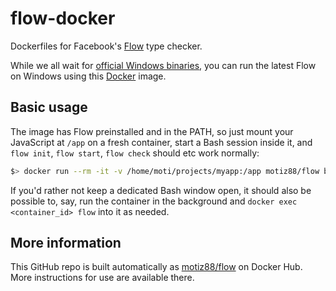 # flow-docker
Dockerfiles for Facebook's [Flow](http://flowtype.org) type checker.

While we all wait for [official Windows binaries](https://github.com/facebook/flow/issues/6), you can run the latest Flow on Windows using this [Docker](http://docker.io) image.

## Basic usage
The image has Flow preinstalled and in the PATH, so just mount your JavaScript at `/app` on a fresh container, start a Bash session inside it, and `flow init`, `flow start`, `flow check` should etc work normally:

```sh
$> docker run --rm -it -v /home/moti/projects/myapp:/app motiz88/flow bash
```

If you'd rather not keep a dedicated Bash window open, it should also be possible to, say, run the container in the background and `docker exec <container_id> flow` into it as needed.

## More information
This GitHub repo is built automatically as [motiz88/flow](https://hub.docker.com/r/motiz88/flow/) on Docker Hub. More instructions for use are available there.
